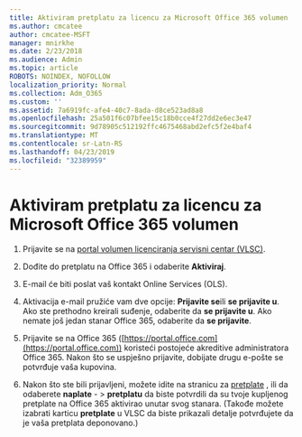 ```yaml
---
title: Aktiviram pretplatu za licencu za Microsoft Office 365 volumen
ms.author: cmcatee
author: cmcatee-MSFT
manager: mnirkhe
ms.date: 2/23/2018
ms.audience: Admin
ms.topic: article
ROBOTS: NOINDEX, NOFOLLOW
localization_priority: Normal
ms.collection: Adm_O365
ms.custom: ''
ms.assetid: 7a6919fc-afe4-40c7-8ada-d8ce523ad8a8
ms.openlocfilehash: 25a501f6c07bfee15c18b0cce4f27dd2e6ec3e47
ms.sourcegitcommit: 9d78905c512192ffc4675468abd2efc5f2e4baf4
ms.translationtype: MT
ms.contentlocale: sr-Latn-RS
ms.lasthandoff: 04/23/2019
ms.locfileid: "32389959"
---
```

# <a name="activating-a-microsoft-office-365-volume-license-subscription"></a>Aktiviram pretplatu za licencu za Microsoft Office 365 volumen

1. Prijavite se na [portal volumen licenciranja servisni centar (VLSC)](http://go.microsoft.com/fwlink/p/?LinkId=329762).
    
2. Dođite do pretplatu na Office 365 i odaberite **Aktiviraj**.
    
3. E-mail će biti poslat vaš kontakt Online Services (OLS).
    
4. Aktivacija e-mail pružiće vam dve opcije: **Prijavite se**ili **se prijavite u**. Ako ste prethodno kreirali suđenje, odaberite da **se prijavite u**. Ako nemate još jedan stanar Office 365, odaberite da **se prijavite**.
    
5. Prijavite se na Office 365 ([https://portal.office.com](https://portal.office.com)) koristeći postojeće akreditive administratora Office 365. Nakon što se uspješno prijavite, dobijate drugu e-pošte se potvrđuje vaša kupovina.
    
6. Nakon što ste bili prijavljeni, možete idite na stranicu za [pretplate](https://go.microsoft.com/fwlink/p/?linkid=842054) , ili da odaberete **naplate**  - \> **pretplatu** da biste potvrdili da su tvoje kupljenog pretplate na Office 365 aktivirao unutar svog stanara. (Takođe možete izabrati karticu **pretplate** u VLSC da biste prikazali detalje potvrđujete da je vaša pretplata deponovano.) 
    

